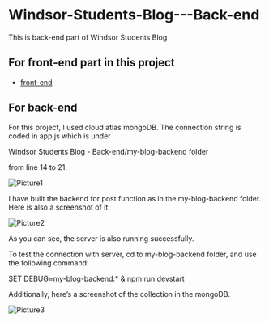 # Windsor-Students-Blog---Back-end
 
 This is back-end part of Windsor Students Blog

## For front-end part in this project

* [front-end](https://github.com/HaolunWang/Windsor-Students-Blog---Front-end)

## For back-end

For this project, I used cloud atlas mongoDB. The connection string is coded in app.js which is under 

Windsor Students Blog - Back-end/my-blog-backend folder

from line 14 to 21.

![Picture1](https://user-images.githubusercontent.com/34309244/62990831-69cdcc00-be1b-11e9-8d23-8f51873a34a5.png)

I have built the backend for post function as in the my-blog-backend folder. Here is also a screenshot of it: 

![Picture2](https://user-images.githubusercontent.com/34309244/62990835-6c302600-be1b-11e9-9071-272852f07afe.png)

As you can see, the server is also running successfully. 


To test the connection with server, cd to my-blog-backend folder, and use the following command:

SET DEBUG=my-blog-backend:* & npm run devstart


Additionally, here’s a screenshot of the collection in the mongoDB.

![Picture3](https://user-images.githubusercontent.com/34309244/62990839-6d615300-be1b-11e9-8fc5-890625a1e180.png)
